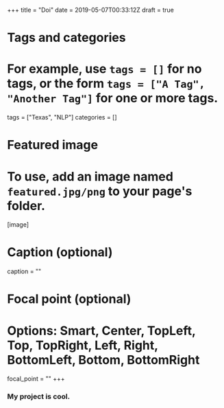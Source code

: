 +++
title = "Doi"
date = 2019-05-07T00:33:12Z
draft = true

# Tags and categories
# For example, use `tags = []` for no tags, or the form `tags = ["A Tag", "Another Tag"]` for one or more tags.
tags = ["Texas", "NLP"]
categories = []

# Featured image
# To use, add an image named `featured.jpg/png` to your page's folder.
[image]
  # Caption (optional)
  caption = ""

  # Focal point (optional)
  # Options: Smart, Center, TopLeft, Top, TopRight, Left, Right, BottomLeft, Bottom, BottomRight
  focal_point = ""
+++

### My project is cool.
